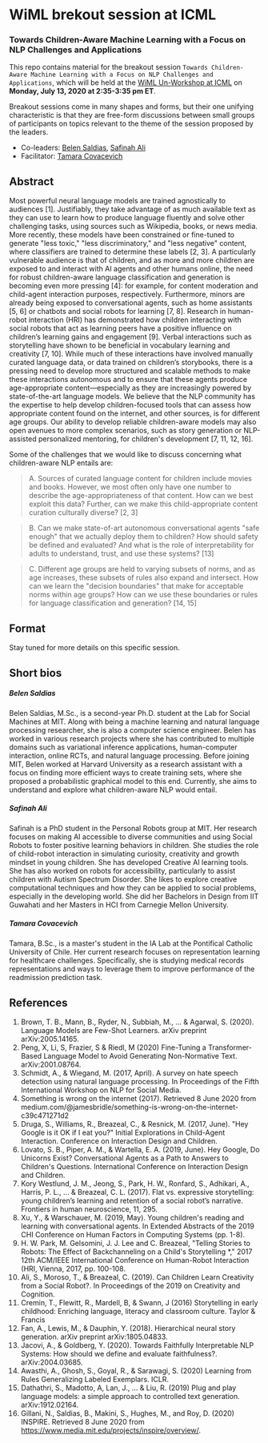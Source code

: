 # WiML brekout session at ICML
### Towards Children-Aware Machine Learning with a Focus on NLP Challenges and Applications


This repo contains material for the breakout session `Towards Children-Aware Machine Learning with a Focus on NLP Challenges and Applications`, which will be held at the [WiML Un-Workshop at ICML](https://icml.cc/Conferences/2020/Schedule?showEvent=7300) on **Monday, July 13, 2020 at 2:35-3:35 pm ET**.

Breakout sessions come in many shapes and forms, but their one unifying characteristic is that they are free-form discussions between small groups of participants on topics relevant to the theme of the session proposed by the leaders. 

- Co-leaders: [Belen Saldias](https://github.com/bcsaldias), [Safinah Ali](https://github.com/safinahali)
- Facilitator: [Tamara Covacevich](https://github.com/tamycova)


## Abstract

Most powerful neural language models are trained agnostically to audiences [1]. Justifiably, they take advantage of as much available text as they can use to learn how to produce language fluently and solve other challenging tasks, using sources such as Wikipedia, books, or news media. More recently, these models have been constrained or fine-tuned to generate "less toxic," "less discriminatory," and "less negative" content, where classifiers are trained to determine these labels [2, 3]. A particularly vulnerable audience is that of children, and as more and more children are exposed to and interact with AI agents and other humans online, the need for robust children-aware language classification and generation is becoming even more pressing [4]: for example, for content moderation and child-agent interaction purposes, respectively. Furthermore, minors are already being exposed to conversational agents, such as home assistants [5, 6] or chatbots and social robots for learning [7, 8]. Research in human-robot interaction (HRI) has demonstrated how children interacting with social robots that act as learning peers have a positive influence on children’s learning gains and engagement [9]. Verbal interactions such as storytelling have shown to be beneficial in vocabulary learning and creativity [7, 10]. While much of these interactions have involved manually curated language data, or data trained on children’s storybooks, there is a pressing need to develop more structured and scalable methods  to make these interactions autonomous and to ensure that these agents produce age-appropriate content—especially as they are increasingly powered by state-of-the-art language models. We believe that the NLP community has the expertise to help develop children-focused tools that can assess how appropriate content found on the internet, and other sources, is for different age groups. Our ability to develop reliable children-aware models may also open avenues to more complex scenarios, such as story generation or NLP-assisted personalized mentoring, for children's development [7, 11, 12, 16].

Some of the challenges that we would like to discuss concerning what children-aware NLP entails are:
> A. Sources of curated language content for children include movies and books. However, we most often only have one number to describe the age-appropriateness of that content. How can we best exploit this data? Further, can we make this child-appropriate content curation culturally diverse? [2, 3]

> B. Can we make state-of-art autonomous conversational agents "safe enough" that we actually deploy them to children? How should safety be defined and evaluated? And what is the role of interpretability for adults to understand, trust, and use these systems? [13]

> C. Different age groups are held to varying subsets of norms, and as age increases, these subsets of rules also expand and intersect. How can we learn the "decision boundaries" that make for acceptable norms within age groups? How can we use these boundaries or rules for language classification and generation? [14, 15]

## Format

Stay tuned for more details on this specific session.


## Short bios

##### Belen Saldias

Belen Saldias, M.Sc., is a second-year Ph.D. student at the Lab for Social Machines at MIT. Along with being a machine learning and natural language processing researcher, she is also a computer science engineer. Belen has worked in various research projects where she has contributed to multiple domains such as variational inference applications, human-computer interaction, online RCTs, and natural language processing. Before joining MIT, Belen worked at Harvard University as a research assistant with a focus on finding more efficient ways to create training sets, where she proposed a probabilistic graphical model to this end. Currently, she aims to understand and explore what children-aware NLP would entail.

##### Safinah Ali
Safinah is a PhD student in the Personal Robots group at MIT. Her research focuses on making AI accessible to diverse communities and using Social Robots to foster positive learning behaviors in children. She studies the role of child-robot interaction in simulating curiosity, creativity and growth mindset in young children. She has developed Creative AI learning tools. She has also worked on robots for accessibility, particularly to assist children with Autism Spectrum Disorder. She likes to explore creative computational techniques and how they can be applied to social problems, especially in the developing world. She did her Bachelors in Design from IIT Guwahati and her Masters in HCI from Carnegie Mellon University.

##### Tamara Covacevich
Tamara, B.Sc., is a master's student in the IA Lab at the Pontifical Catholic University of Chile. Her current research focuses on representation learning for healthcare challenges. Specifically, she is studying medical records representations and ways to leverage them to improve performance of the readmission prediction task.


## References

<sub><sup>
1.	Brown, T. B., Mann, B., Ryder, N., Subbiah, M., ... & Agarwal, S. (2020). Language Models are Few-Shot Learners. arXiv preprint arXiv:2005.14165.
1.	Peng, X, Li, S, Frazier, S & Riedl, M (2020) Fine-Tuning a Transformer-Based Language Model to Avoid Generating Non-Normative Text. arXiv:2001.08764.
1.	Schmidt, A., & Wiegand, M. (2017, April). A survey on hate speech detection using natural language processing. In Proceedings of the Fifth International Workshop on NLP for Social Media.
1.	Something is wrong on the internet (2017). Retrieved 8 June 2020 from medium.com/@jamesbridle/something-is-wrong-on-the-internet-c39c471271d2
1.	Druga, S., Williams, R., Breazeal, C., & Resnick, M. (2017, June). "Hey Google is it OK if I eat you?" Initial Explorations in Child-Agent Interaction. Conference on Interaction Design and Children.
1.	Lovato, S. B., Piper, A. M., & Wartella, E. A. (2019, June). Hey Google, Do Unicorns Exist? Conversational Agents as a Path to Answers to Children's Questions. International Conference on Interaction Design and Children.
1.	Kory Westlund, J. M., Jeong, S., Park, H. W., Ronfard, S., Adhikari, A., Harris, P. L., ... & Breazeal, C. L. (2017). Flat vs. expressive storytelling: young children’s learning and retention of a social robot’s narrative. Frontiers in human neuroscience, 11, 295.
1.	Xu, Y., & Warschauer, M. (2019, May). Young children's reading and learning with conversational agents. In Extended Abstracts of the 2019 CHI Conference on Human Factors in Computing Systems (pp. 1-8).
1.	H. W. Park, M. Gelsomini, J. J. Lee and C. Breazeal, "Telling Stories to Robots: The Effect of Backchanneling on a Child's Storytelling *," 2017 12th ACM/IEEE International Conference on Human-Robot Interaction (HRI, Vienna, 2017, pp. 100-108.
1.	Ali, S., Moroso, T., & Breazeal, C. (2019). Can Children Learn Creativity from a Social Robot?. In Proceedings of the 2019 on Creativity and Cognition.
1.	Cremin, T., Flewitt, R., Mardell, B, & Swann, J (2016) Storytelling in early childhood: Enriching language, literacy and classroom culture. Taylor & Francis
1.	Fan, A., Lewis, M., & Dauphin, Y. (2018). Hierarchical neural story generation. arXiv preprint arXiv:1805.04833.
1.	Jacovi, A., & Goldberg, Y. (2020). Towards Faithfully Interpretable NLP Systems: How should we define and evaluate faithfulness?.  arXiv:2004.03685.
1.	Awasthi, A., Ghosh, S., Goyal, R., & Sarawagi, S. (2020) Learning from Rules Generalizing Labeled Exemplars. ICLR.
1.	Dathathri, S., Madotto, A, Lan, J., ... & Liu, R. (2019) Plug and play language models: a simple approach to controlled text generation. arXiv:1912.02164.
1.  Gillani, N., Saldias, B., Makini, S., Hughes, M., and Roy, D. (2020) INSPIRE. Retrieved 8 June 2020 from https://www.media.mit.edu/projects/inspire/overview/.
</sup></sub>


